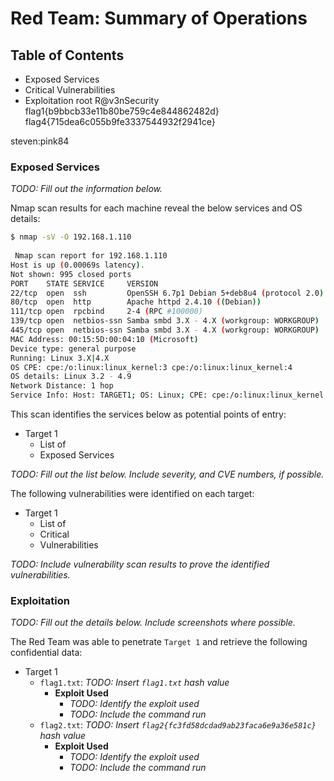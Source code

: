 # Red Team: Summary of Operations

## Table of Contents
- Exposed Services
- Critical Vulnerabilities
- Exploitation
root
R@v3nSecurity
flag1{b9bbcb33e11b80be759c4e844862482d}
flag4{715dea6c055b9fe3337544932f2941ce}

steven:pink84

### Exposed Services
_TODO: Fill out the information below._

Nmap scan results for each machine reveal the below services and OS details:

```bash
$ nmap -sV -O 192.168.1.110 
 
 Nmap scan report for 192.168.1.110
Host is up (0.00069s latency).
Not shown: 995 closed ports
PORT    STATE SERVICE     VERSION
22/tcp  open  ssh         OpenSSH 6.7p1 Debian 5+deb8u4 (protocol 2.0)
80/tcp  open  http        Apache httpd 2.4.10 ((Debian))
111/tcp open  rpcbind     2-4 (RPC #100000)
139/tcp open  netbios-ssn Samba smbd 3.X - 4.X (workgroup: WORKGROUP)
445/tcp open  netbios-ssn Samba smbd 3.X - 4.X (workgroup: WORKGROUP)
MAC Address: 00:15:5D:00:04:10 (Microsoft)
Device type: general purpose
Running: Linux 3.X|4.X
OS CPE: cpe:/o:linux:linux_kernel:3 cpe:/o:linux:linux_kernel:4
OS details: Linux 3.2 - 4.9
Network Distance: 1 hop
Service Info: Host: TARGET1; OS: Linux; CPE: cpe:/o:linux:linux_kernel
```

This scan identifies the services below as potential points of entry:
- Target 1
  - List of
  - Exposed Services

_TODO: Fill out the list below. Include severity, and CVE numbers, if possible._

The following vulnerabilities were identified on each target:
- Target 1
  - List of
  - Critical
  - Vulnerabilities

_TODO: Include vulnerability scan results to prove the identified vulnerabilities._

### Exploitation
_TODO: Fill out the details below. Include screenshots where possible._

The Red Team was able to penetrate `Target 1` and retrieve the following confidential data:
- Target 1
  - `flag1.txt`: _TODO: Insert `flag1.txt` hash value_
    - **Exploit Used**
      - _TODO: Identify the exploit used_
      - _TODO: Include the command run_
  - `flag2.txt`: _TODO: Insert `flag2{fc3fd58dcdad9ab23faca6e9a36e581c}` hash value_
    - **Exploit Used**
      - _TODO: Identify the exploit used_
      - _TODO: Include the command run_
